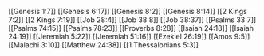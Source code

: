 [[Genesis 1:7]]
[[Genesis 6:17]]
[[Genesis 8:2]]
[[Genesis 8:14]]
[[2 Kings 7:2]]
[[2 Kings 7:19]]
[[Job 28:4]]
[[Job 38:8]]
[[Job 38:37]]
[[Psalms 33:7]]
[[Psalms 74:15]]
[[Psalms 78:23]]
[[Proverbs 8:28]]
[[Isaiah 24:18]]
[[Isaiah 24:19]]
[[Jeremiah 5:22]]
[[Jeremiah 51:16]]
[[Ezekiel 26:19]]
[[Amos 9:5]]
[[Malachi 3:10]]
[[Matthew 24:38]]
[[1 Thessalonians 5:3]]
